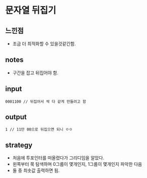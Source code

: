 # 문자열 뒤집기

## 느낀점
* 조금 더 최적화할 수 있을것같긴함.

## notes
* 구간을 잡고 뒤집어야 함.

## input
```
0001100 // 뒤집어서 싹 다 같게 만들려고 함
```

## output
```
1 // 11만 00으로 뒤집으면 되니 ㅇㅇ
```

## strategy
* 처음에 투포인터를 떠올렸다가 그리디임을 알았다.
* 왼쪽부터 쭉 탐색하며 0그룹이 몇개인지, 1그룹이 몇개인지 파악한 다음
* 둘 중 최솟값 출력하면 됨.
